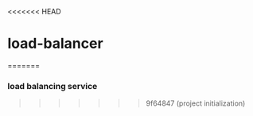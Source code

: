 <<<<<<< HEAD
# load-balancer
=======
### load balancing service
>>>>>>> 9f64847 (project initialization)
